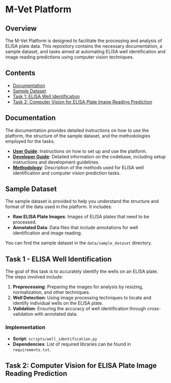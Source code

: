 # M-Vet Platform

## Overview
The M-Vet Platform is designed to facilitate the processing and analysis of ELISA plate data. This repository contains the necessary documentation, a sample dataset, and tasks aimed at automating ELISA well identification and image reading predictions using computer vision techniques.

## Contents
- [Documentation](#documentation)
- [Sample Dataset](#sample-dataset)
- [Task 1: ELISA Well Identification](#task-1---elisa-well-identification)
- [Task 2: Computer Vision for ELISA Plate Image Reading Prediction](#task-2---computer-vision-for-elisa-plate-image-reading-prediction)

## Documentation
The documentation provides detailed instructions on how to use the platform, the structure of the sample dataset, and the methodologies employed for the tasks.

- **[User Guide](docs/User_Guide.md)**: Instructions on how to set up and use the platform.
- **[Developer Guide](docs/Developer_Guide.md)**: Detailed information on the codebase, including setup instructions and development guidelines.
- **[Methodology](docs/Methodology.md)**: Description of the methods used for ELISA well identification and computer vision prediction tasks.

## Sample Dataset
The sample dataset is provided to help you understand the structure and format of the data used in the platform. It includes:
- **Raw ELISA Plate Images**: Images of ELISA plates that need to be processed.
- **Annotated Data**: Data files that include annotations for well identification and image reading.

You can find the sample dataset in the `data/sample_dataset` directory.

## Task 1 - ELISA Well Identification
The goal of this task is to accurately identify the wells on an ELISA plate. The steps involved include:
1. **Preprocessing**: Preparing the images for analysis by resizing, normalization, and other techniques.
2. **Well Detection**: Using image processing techniques to locate and identify individual wells on the ELISA plate.
3. **Validation**: Ensuring the accuracy of well identification through cross-validation with annotated data.

### Implementation
- **Script**: `scripts/well_identification.py`
- **Dependencies**: List of required libraries can be found in `requirements.txt`.

## Task 2: Computer Vision for ELISA Plate Image Reading Prediction
